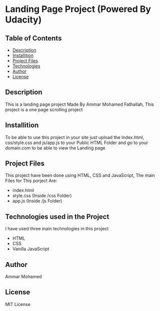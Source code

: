 # Landing Page Project (Powered By Udacity)

## Table of Contents

- [Description](#description)
- [Installition](#installition)
- [Project Files](#Project-files)
- [Technologies](#technologies)
- [Author](#Author)
- [License](#License)

## Description

This is a landing page project Made By Ammar Mohamed Fathallah, This project is a one page scrolling project

## Installition

To be able to use this project in your site just upload the Index.html, css/style.css and js/app.js to your Public HTML Folder and go to your domain.com to be able to view the Landing page

## Project Files

This project have been done using HTML, CSS and JavaScript, The main Files for This porject Are:

- index.html
- style.css (Inside /css Folder)
- app.js (Inside /js Folder)

## Technologies used in the Project

I have used three main technologies in this project

- HTML
- CSS
- Vanilla JavaScript

## Author

Ammar Mohamed

## License

MIT License
